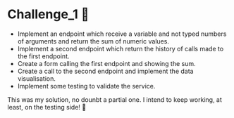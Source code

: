 # Challenge_1 🚀

- Implement an endpoint which receive a variable and not typed numbers of arguments and return the sum of numeric values.
- Implement a second endpoint which return the history of calls made to the first endpoint.
- Create a form calling the first endpoint and showing the sum.
- Create a call to the second endpoint and implement the data visualisation.
- Implement some testing to validate the service.

This was my solution, no dounbt a partial one. I intend to keep working, at least, on the testing side! 🙂
